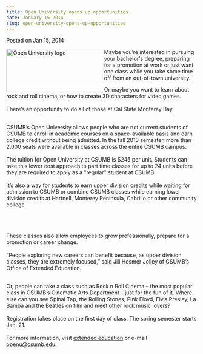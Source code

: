 ```yaml
---
title: Open University opens up opportunities
date: January 15 2014
slug: open-university-opens-up-opportunities
---
```


  



<span class="date">Posted on Jan 15, 2014    </span>
<p><img alt="Open University logo" src="https://news.csumb.edu/sites/default/files/65/attachments/news/images/openu-logo.jpg" style="float:left; width:258px; height:114px">Maybe you&#x2019;re
interested in pursuing your bachelor&apos;s degree, preparing for a
promotion at work or just want one class while you take some time
off from an out-of-town university.</img></p>
<p>Or maybe you want to learn about rock and roll cinema, or how to
create 3D characters for video games.<br>
<br>
There&#x2019;s an opportunity to do all of those at Cal State Monterey
Bay.</br></br></p>
<p>CSUMB&#x2019;s Open University allows people who are not current
students of CSUMB to enroll in academic courses on a
space-available basis and earn college credit without being
admitted. In the fall 2013 semester, more than 2,000 seats were
available in classes across the entire CSUMB campus.<br>
<br>
The tuition for Open University at CSUMB is $245 per unit. Students
can take this lower cost approach to part time classes for up to 24
units before they are required to apply as a &quot;regular&quot; student at
CSUMB.<br>
<br>
It&#x2019;s also a way for students to earn upper division credits while
waiting for admission to CSUMB or combine CSUMB classes while
earning lower division credits at Hartnell, Monterey Peninsula,
Cabrillo or other community college.</br></br></br></br></p>
<p>These classes also allow employees to grow professionally,
prepare for a promotion or career change.<br>
<br>
&#x201C;People exploring new careers can benefit because, as upper
division classes, they are extremely focused,&#x201D; said Jill Hosmer
Jolley of CSUMB&#x2019;s Office of Extended Education.</br></br></p>
<p>Or, people can take a class such as Rock n Roll Cinema &#x2013; the
most popular class in CSUMB&#x2019;s Cinematic Arts Department &#x2013; just for
the fun of it. Where else can you see Spinal Tap, the Rolling
Stones, Pink Floyd, Elvis Presley, La Bamba and the Beatles on film
and meet other rock music lovers?<br>
<br>
Registration takes place on the first day of class. The spring
semester starts Jan. 21.<br>
<br>
For more information, visit <a href="https://extended.csumb.edu" rel="nofollow">extended education</a>&#xA0;or e-mail <a href="mailto:openu@csumb.edu">openu@csumb.edu</a>.<br>
&#xA0;</br></br></br></br></br></p>





 
